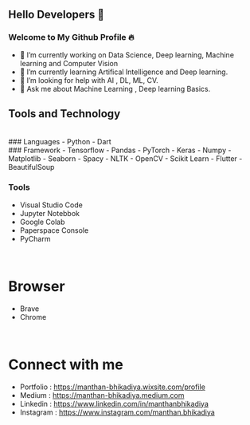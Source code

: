 ## Hello Developers 🧠
### Welcome to My Github Profile 🔥

- 🔭 I’m currently working on Data Science, Deep learning, Machine learning and Computer Vision
- 🌱 I’m currently learning Artifical Intelligence and Deep learning.
- 🤔 I’m looking for help with AI , DL, ML, CV.
- 💬 Ask me about Machine Learning , Deep learning Basics.

## Tools and Technology
<br>
### Languages
- Python
- Dart

<br>
### Framework
- Tensorflow
- Pandas
- PyTorch
- Keras
- Numpy
- Matplotlib
- Seaborn
- Spacy
- NLTK
- OpenCV
- Scikit Learn
- Flutter
- BeautifulSoup
<br>

### Tools
- Visual Studio Code
- Jupyter Notebbok
- Google Colab
- Paperspace Console
- PyCharm
<br>

# Browser
- Brave
- Chrome
<br>

# Connect with me
- Portfolio : https://manthan-bhikadiya.wixsite.com/profile
- Medium    : https://manthan-bhikadiya.medium.com
- Linkedin  : https://www.linkedin.com/in/manthanbhikadiya
- Instagram : https://www.instagram.com/manthan.bhikadiya




